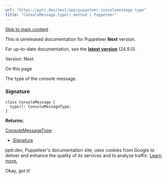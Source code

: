 ```yaml
---
url: "https://pptr.dev/next/api/puppeteer.consolemessage.type"
title: "ConsoleMessage.type() method | Puppeteer"
---
```


[Skip to main content](https://pptr.dev/next/api/puppeteer.consolemessage.type#__docusaurus_skipToContent_fallback)

This is unreleased documentation for Puppeteer **Next** version.

For up-to-date documentation, see the **[latest version](https://pptr.dev/api/puppeteer.consolemessage.type)** (24.9.0).

Version: Next

On this page

The type of the console message.

### Signature [​](https://pptr.dev/next/api/puppeteer.consolemessage.type\#signature "Direct link to Signature")

```codeBlockLines_RjmQ
class ConsoleMessage {
  type(): ConsoleMessageType;
}

```

**Returns:**

[ConsoleMessageType](https://pptr.dev/next/api/puppeteer.consolemessagetype)

- [Signature](https://pptr.dev/next/api/puppeteer.consolemessage.type#signature)

pptr.dev, Puppeteer's documentation site, uses cookies from Google to deliver and enhance the quality of its services and to analyze traffic. [Learn more.](https://policies.google.com/technologies/cookies)

Okay, got it!